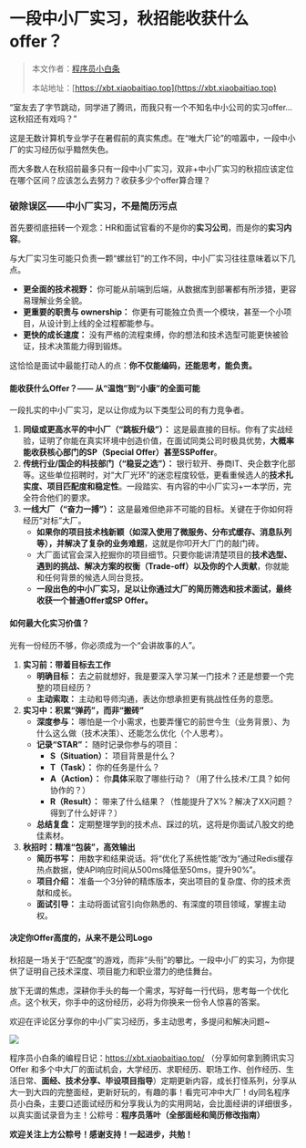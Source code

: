 # 一段中小厂实习，秋招能收获什么offer？

> 本文作者：[程序员小白条](https://github.com/luoye6)
>
> 本站地址：[https://xbt.xiaobaitiao.top](https://xbt.xiaobaitiao.top)

“室友去了字节跳动，同学进了腾讯，而我只有一个不知名中小公司的实习offer...这秋招还有戏吗？”

这是无数计算机专业学子在暑假前的真实焦虑。在“唯大厂论”的喧嚣中，一段中小厂的实习经历似乎黯然失色。

而大多数人在秋招前最多只有一段中小厂实习，双非+中小厂实习的秋招应该定位在哪个区间？应该怎么去努力？收获多少个offer算合理？

### 破除误区——中小厂实习，不是简历污点

首先要彻底扭转一个观念：HR和面试官看的不是你的**实习公司**，而是你的**实习内容**。

与大厂实习生可能只负责一颗“螺丝钉”的工作不同，中小厂实习往往意味着以下几点。

- **更全面的技术视野：** 你可能从前端到后端，从数据库到部署都有所涉猎，更容易理解业务全貌。
- **更重要的职责与 ownership：** 你更有可能独立负责一个模块，甚至一个小项目，从设计到上线的全过程都能参与。
- **更快的成长速度：** 没有严格的流程束缚，你的想法和技术选型可能更快被验证，技术决策能力得到锻炼。

这恰恰是面试中最能打动人的点：**你不仅能编码，还能思考，能负责。**

#### 能收获什么Offer？—— 从“温饱”到“小康”的全面可能

一段扎实的中小厂实习，足以让你成为以下类型公司的有力竞争者。

1. **同级或更高水平的中小厂（“跳板升级”）：** 这是最直接的目标。你有了实战经验，证明了你能在真实环境中创造价值，在面试同类公司时极具优势，**大概率能收获核心部门的SP（Special Offer）甚至SSPoffer**。
2. **传统行业/国企的科技部门（“稳妥之选”）：** 银行软开、券商IT、央企数字化部等。这些单位招聘时，对“大厂光环”的迷恋程度较低，更看重候选人的**技术扎实度、项目匹配度和稳定性**。一段踏实、有内容的中小厂实习+一本学历，完全符合他们的要求。
3. **一线大厂（“奋力一搏”）：** 这是最难但绝非不可能的目标。关键在于你如何将经历“对标”大厂。
   - **如果你的项目技术栈新颖（如深入使用了微服务、分布式缓存、消息队列等），并解决了复杂的业务难题**，这就是你叩开大厂门的敲门砖。
   - 大厂面试官会深入挖掘你的项目细节。只要你能讲清楚项目的**技术选型、遇到的挑战、解决方案的权衡（Trade-off）以及你的个人贡献**，你就能和任何背景的候选人同台竞技。
   - **一段出色的中小厂实习，足以让你通过大厂的简历筛选和技术面试，最终收获一个普通Offer或SP Offer。**

#### 如何最大化实习价值？

光有一份经历不够，你必须成为一个“会讲故事的人”。

1. **实习前：带着目标去工作**
   - **明确目标：** 去之前就想好，我是要深入学习某一门技术？还是想要一个完整的项目经历？
   - **主动索取：** 主动和导师沟通，表达你想承担更有挑战性任务的意愿。
2. **实习中：积累“弹药”，而非“搬砖”**
   - **深度参与：** 哪怕是一个小需求，也要弄懂它的前世今生（业务背景）、为什么这么做（技术决策）、还能怎么优化（个人思考）。
   - **记录“STAR”：** 随时记录你参与的项目：
     - **S（Situation）：** 项目背景是什么？
     - **T（Task）：** 你的任务是什么？
     - **A（Action）：** 你**具体**采取了哪些行动？（用了什么技术/工具？如何协作的？）
     - **R（Result）：** 带来了什么结果？（性能提升了X%？解决了XX问题？得到了什么好评？）
   - **总结复盘：** 定期整理学到的技术点、踩过的坑，这将是你面试八股文的绝佳素材。
3. **秋招时：精准“包装”，高效输出**
   - **简历书写：** 用数字和结果说话。将“优化了系统性能”改为“通过Redis缓存热点数据，使API响应时间从500ms降低至50ms，提升90%”。
   - **项目介绍：** 准备一个3分钟的精炼版本，突出项目的复杂度、你的技术贡献和成长。
   - **面试引导：** 主动将面试官引向你熟悉的、有深度的项目领域，掌握主动权。

#### **决定你Offer高度的，从来不是公司Logo**

秋招是一场关于“匹配度”的游戏，而非“头衔”的攀比。一段中小厂的实习，为你提供了证明自己技术深度、项目能力和职业潜力的绝佳舞台。

放下无谓的焦虑，深耕你手头的每一个需求，写好每一行代码，思考每一个优化点。这个秋天，你手中的这份经历，必将为你换来一份令人惊喜的答案。

欢迎在评论区分享你的中小厂实习经历，多主动思考，多提问和解决问题~

![](https://pic.yupi.icu/5563/202509201924862.png)

程序员小白条的编程日记：https://xbt.xiaobaitiao.top/ （分享如何拿到腾讯实习 Offer 和多个中大厂的面试机会，大学经历、求职经历、职场工作、创作经历、生活日常、**面经、技术分享、毕设项目指导**）定期更新内容，成长打怪系列，分享从大一到大四的完整面经，更新好玩的，有趣的事！看完可冲中大厂！dy同名程序员小白条，主要口述面试经历和分享我认为的实用网站，会比面经讲的详细很多，以真实面试录音为主！公粽号：**程序员落叶（全部面经和简历修改指南）**

**欢迎关注上方公粽号！感谢支持！一起进步，共勉！**